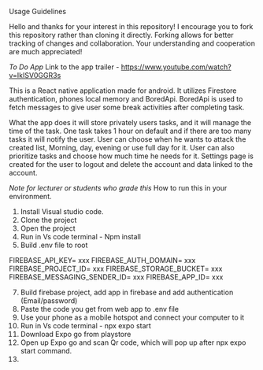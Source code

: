 Usage Guidelines

Hello and thanks for your interest in this repository! I encourage you to fork this repository rather than cloning it directly. Forking allows for better tracking of changes and collaboration. Your understanding and cooperation are much appreciated!

*To Do App*
Link to the app trailer - https://www.youtube.com/watch?v=IkISV0GGR3s

This is a React native application made for android.
It utilizes Firestore authentication, phones local memory and BoredApi. 
BoredApi is used to fetch messages to give user some break activities after completing task.

What the app does it will store privately users tasks, and it will manage the time of the task. One task takes 1 hour on default and if there are too many tasks it will notify the user. 
User can choose when he wants to attack the created list, Morning, day, evening or use full day for it. User can also prioritize tasks and choose how much time he needs for it.
Settings page is created for the user to logout and delete the account and data linked to the account.

*Note for lecturer or students who grade this*
How to run this in your environment.

1. Install Visual studio code.
2. Clone the project
3. Open the project
4. Run in Vs code terminal - Npm install
5. Build .env file to root

FIREBASE_API_KEY= xxx
FIREBASE_AUTH_DOMAIN= xxx
FIREBASE_PROJECT_ID= xxx
FIREBASE_STORAGE_BUCKET= xxx
FIREBASE_MESSAGING_SENDER_ID= xxx
FIREBASE_APP_ID= xxx
   
7. Build firebase project, add <web> app in firebase and add authentication (Email/password)
8. Paste the code you get from web app to .env file
9. Use your phone as a mobile hotspot and connect your computer to it
10. Run in Vs code terminal - npx expo start
11. Download Expo go from playstore
12. Open up Expo go and scan Qr code, which will pop up after npx expo start command.
13. 
